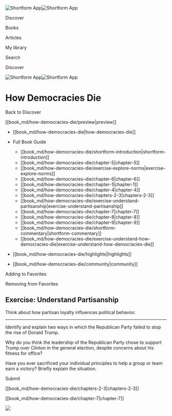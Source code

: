 ![Shortform App](/img/logo.36a2399e.svg)![Shortform App](/img/logo-dark.70c1b072.svg)

Discover

Books

Articles

My library

Search

Discover

![Shortform App](/img/logo.36a2399e.svg)![Shortform App](/img/logo-dark.70c1b072.svg)

# How Democracies Die

Back to Discover

[[book_md/how-democracies-die/preview|preview]]

  * [[book_md/how-democracies-die|how-democracies-die]]
  * Full Book Guide

    * [[book_md/how-democracies-die/shortform-introduction|shortform-introduction]]
    * [[book_md/how-democracies-die/chapter-5|chapter-5]]
    * [[book_md/how-democracies-die/exercise-explore-norms|exercise-explore-norms]]
    * [[book_md/how-democracies-die/chapter-6|chapter-6]]
    * [[book_md/how-democracies-die/chapter-1|chapter-1]]
    * [[book_md/how-democracies-die/chapter-4|chapter-4]]
    * [[book_md/how-democracies-die/chapters-2-3|chapters-2-3]]
    * [[book_md/how-democracies-die/exercise-understand-partisanship|exercise-understand-partisanship]]
    * [[book_md/how-democracies-die/chapter-7|chapter-7]]
    * [[book_md/how-democracies-die/chapter-8|chapter-8]]
    * [[book_md/how-democracies-die/chapter-9|chapter-9]]
    * [[book_md/how-democracies-die/shortform-commentary|shortform-commentary]]
    * [[book_md/how-democracies-die/exercise-understand-how-democracies-die|exercise-understand-how-democracies-die]]
  * [[book_md/how-democracies-die/highlights|highlights]]
  * [[book_md/how-democracies-die/community|community]]



Adding to Favorites 

Removing from Favorites 

## Exercise: Understand Partisanship

Think about how partisan loyalty influences political behavior.

* * *

Identify and explain two ways in which the Republican Party failed to stop the rise of Donald Trump.

Why do you think the leadership of the Republican Party chose to support Trump over Clinton in the general election, despite concerns about his fitness for office?

Have you ever sacrificed your individual principles to help a group or team earn a victory? Briefly explain the situation.

Submit 

[[book_md/how-democracies-die/chapters-2-3|chapters-2-3]]

[[book_md/how-democracies-die/chapter-7|chapter-7]]

![](https://bat.bing.com/action/0?ti=56018282&Ver=2&mid=a20f412a-a7fa-49fc-b54d-579ead5cbc4a&sid=49fff5b0636c11eeb9c611038afc8668&vid=4a005010636c11ee80c703d4c4a7acd5&vids=0&msclkid=N&pi=0&lg=en-US&sw=800&sh=600&sc=24&nwd=1&tl=Shortform%20%7C%20Book&p=https%3A%2F%2Fwww.shortform.com%2Fapp%2Fbook%2Fhow-democracies-die%2Fexercise-understand-partisanship&r=&lt=320&evt=pageLoad&sv=1&rn=407202)
